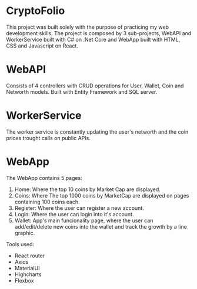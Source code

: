 # CryptoFolio
This project was built solely with the purpose of practicing my web development skills. The project is composed by 3 sub-projects, WebAPI and WorkerService built with C# on .Net Core and WebApp built with HTML, CSS and Javascript on React.

# WebAPI
Consists of 4 controllers with CRUD operations for User, Wallet, Coin and Networth models. Built with Entity Framework and SQL server.

# WorkerService
The worker service is constantly updating the user's networth and the coin prices trought calls on public APIs. 

# WebApp
The WebApp contains 5 pages:
1. Home: Where the top 10 coins by Market Cap are displayed.
2. Coins: Where The top 1000 coins by MarketCap are displayed on pages containing 100 coins each.
3. Register: Where the user can register a new account.
4. Login: Where the user can login into it's account.
5. Wallet: App's main funcionality page, where the user can add/edit/delete new coins into the wallet and track the growth by a line graphic.

Tools used:

- React router
- Axios
- MaterialUI
- Highcharts
- Flexbox
